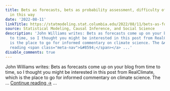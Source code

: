 ```yaml
---
title: Bets as forecasts, bets as probability assessment, difficulty of using bets
  in this way
date: '2022-08-11'
linkTitle: https://statmodeling.stat.columbia.edu/2022/08/11/bets-as-forecasts-bets-as-probability-assessment-difficulty-of-using-bets-in-this-way/
source: Statistical Modeling, Causal Inference, and Social Science
description: 'John Williams writes: Bets as forecasts come up on your blog from time
  to time, so I thought you might be interested in this post from RealClimate, which
  is the place to go for informed commentary on climate science. The &#8230; <a href="https://statmodeling.stat.columbia.edu/2022/08/11/bets-as-forecasts-bets-as-probability-assessment-difficulty-of-using-bets-in-this-way/">Continue
  reading <span class="meta-nav">&#8594;</span></a> ...'
disable_comments: true
---
```

John Williams writes: Bets as forecasts come up on your blog from time to time, so I thought you might be interested in this post from RealClimate, which is the place to go for informed commentary on climate science. The &#8230; <a href="https://statmodeling.stat.columbia.edu/2022/08/11/bets-as-forecasts-bets-as-probability-assessment-difficulty-of-using-bets-in-this-way/">Continue reading <span class="meta-nav">&#8594;</span></a> ...